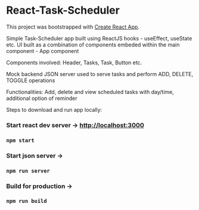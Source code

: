 # React-Task-Scheduler

This project was bootstrapped with [Create React App](https://github.com/facebook/create-react-app).

Simple Task-Scheduler app built using ReactJS hooks - useEffect, useState etc.
UI built as a combination of components embeded within the main component - App component

Components involved: Header, Tasks, Task, Button etc.

Mock backend JSON server used to serve tasks and perform ADD, DELETE, TOGGLE operations 

Functionalities: Add, delete and view scheduled tasks with day/time, additional option of reminder 

Steps to download and run app locally:

### Start react dev server -> [http://localhost:3000](http://localhost:3000)
### `npm start`

### Start json server ->
### `npm run server`

### Build for production ->
### `npm run build`
